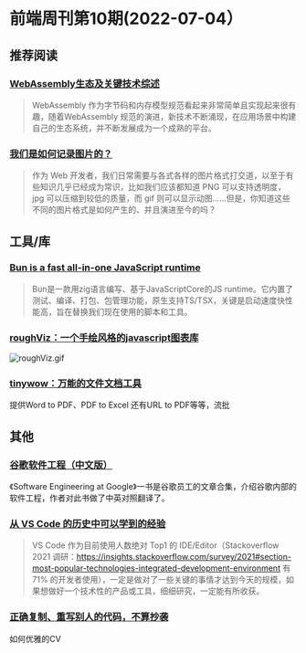 # 前端周刊第10期(2022-07-04）

## 推荐阅读
### [WebAssembly生态及关键技术综述](https://mp.weixin.qq.com/s/ZZbRRPTYAu8qUmLwKCs6ew)
> WebAssembly 作为字节码和内存模型规范看起来非常简单且实现起来很有趣，随着WebAssembly 规范的演进，新技术不断涌现，在应用场景中构建自己的生态系统，并不断发展成为一个成熟的平台。

### [我们是如何记录图片的？](https://mp.weixin.qq.com/s/ADPfJ4SnQk0UF4PIRBZjsw)
> 作为 Web 开发者，我们日常需要与各式各样的图片格式打交道，以至于有些知识几乎已经成为常识，比如我们应该都知道 PNG 可以支持透明度，jpg 可以压缩到较低的质量，而 gif 则可以显示动图……但是，你知道这些不同的图片格式是如何产生的、并且演进至今的吗？

## 工具/库
### [Bun is a fast all-in-one JavaScript runtime](https://bun.sh/)
> Bun是一款用zig语言编写、基于JavaScriptCore的JS runtime。它内置了测试、编译、打包、包管理功能，原生支持TS/TSX，关键是启动速度快性能高，旨在替换我们现在使用的脚本和工具。

### [roughViz：一个手绘风格的javascript图表库](https://github.com/jwilber/roughViz)
![roughViz.gif](https://cdn.nlark.com/yuque/0/2022/gif/120011/1657346139886-1b24adaf-8888-4b7a-ae06-cdb240550e15.gif#averageHue=%23f3eee6&clientId=u8e1082f2-5f66-4&crop=0&crop=0&crop=1&crop=1&from=ui&id=u1def8b5f&margin=%5Bobject%20Object%5D&name=roughViz.gif&originHeight=416&originWidth=1208&originalType=binary&ratio=1&rotation=0&showTitle=false&size=325554&status=done&style=none&taskId=u6da5a842-736c-4388-b189-2ecd91155dc&title=)


### [tinywow：万能的文件文档工具](https://tinywow.com/)
提供Word to PDF、PDF to Excel 还有URL to PDF等等，流批


## 其他
### [谷歌软件工程（中文版）](https://qiangmzsx.github.io/Software-Engineering-at-Google/#/)
《Software Engineering at Google》一书是谷歌员工的文章合集，介绍谷歌内部的软件工程，作者对此书做了中英对照翻译了。


### [从 VS Code 的历史中可以学到的经验](https://mp.weixin.qq.com/s/FEYkzmIUCTfkc1HMza-A_w)
> VS Code 作为目前使用人数绝对 Top1 的 IDE/Editor（Stackoverflow 2021 调研：https://insights.stackoverflow.com/survey/2021#section-most-popular-technologies-integrated-development-environment 有 71% 的开发者使用），一定是做对了一些关键的事情才达到今天的规模，如果想做好一个技术性的产品或工具，细细研究，一定能有所收获。


### [正确复制、重写别人的代码，不算抄袭](https://mp.weixin.qq.com/s/V_8rBIFtAG870oo0qV8Asw)
如何优雅的CV
